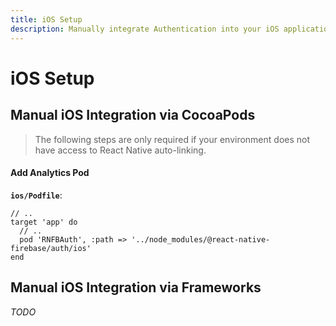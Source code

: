 ```yaml
---
title: iOS Setup
description: Manually integrate Authentication into your iOS application. 
---
```


# iOS Setup

## Manual iOS Integration via CocoaPods

> The following steps are only required if your environment does not have access to React Native
auto-linking.

#### Add Analytics Pod

**`ios/Podfile`**:
```ruby{4}
// ..
target 'app' do
  // ..
  pod 'RNFBAuth', :path => '../node_modules/@react-native-firebase/auth/ios'
end
```

## Manual iOS Integration via Frameworks

*TODO*

